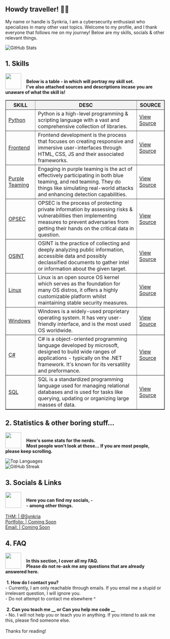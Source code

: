 ## Howdy traveller! 👋🏻
My name or handle is Synkria, I am a cybersecurity enthusiast who specializes in many other vast topics.
Welcome to my profile, and I thank everyone that follows me on my journey!
Below are my skills, socials & other relevant things.

![GitHub Stats](https://github-readme-stats.vercel.app/api?username=synkria&show_icons=true&theme=shadow_green)

## 1. Skills  
<img src="https://files.catbox.moe/xu7et2.gif" align="left" width="50">
<br>
<strong>&#160;&#160;&#160;&#160;Below is a table - in which will portray my skill set. </strong> <br> 
<strong>&#160;&#160;&#160;&#160;I've also attached sources and descriptions incase you are unaware of what the skill is!</strong>
<br clear="left">

<table border="1" cellpadding="5" cellspacing="0" style="border-collapse: collapse; width: 100%;">
  <thead>
    <tr style="background-color: #f2f2f2;">
      <th>SKILL</th>
      <th>DESC</th>
      <th>SOURCE</th>
    </tr>
  </thead>
  <tbody>
    <tr>
      <td><a href="https://www.python.org/" target="_blank">Python</a></td>
      <td>Python is a high-level programming & scripting language with a vast and comprehensive collection of libraries.</td>
      <td><a href="https://python.org">View Source</a></td>
    </tr>
    <tr>
      <td><a href="https://frontendcoding.com/" target="_blank">Frontend</a></td>
      <td>Frontend development is the process that focuses on creating responsive and immersive user-interfaces through HTML, CSS, JS and their associated frameworks.</td>
      <td><a href="https://www.w3schools.com/whatis/whatis_frontenddev.asp">View Source</a></td>
    </tr>
    <tr>
      <td><a href="https://www.crowdstrike.com/en-us/cybersecurity-101/advisory-services/purple-teaming/" target="_blank">Purple Teaming</a></td>
      <td>Engaging in purple teaming is the act of effectively participating in both blue teaming, and red teaming. They do things like simulating real-world attacks and enhancing detection capabilities.</td>
      <td><a href="https://www.crowdstrike.com/en-us/cybersecurity-101/advisory-services/purple-teaming/">View Source</a></td>
    </tr>
    <tr>
      <td><a href="https://www.fortinet.com/resources/cyberglossary/operational-security" target="_blank">OPSEC</a></td>
      <td>OPSEC is the process of protecting private information by assessing risks & vulnerabilities then implementing measures to prevent adversaries from getting their hands on the critical data in question.</td>
      <td><a href="https://en.wikipedia.org/wiki/Operations_security">View Source</a></td>
    </tr>
    <tr>
       <td><a href="https://www.crowdstrike.com/en-gb/cybersecurity-101/threat-intelligence/open-source-intelligence-osint/" target="_blank">OSINT</a></td>
      <td>OSINT is the practice of collecting and deeply analyzing public information, accessible data and possibly declassified documents to gather intel or information about the given target.</td>
      <td><a href="https://en.wikipedia.org/wiki/Open-source_intelligence">View Source</a></td>
    </tr>
    <tr>
      <td><a href="https://linux.org/" target="_blank">Linux</a></td>
      <td>Linux is an open source OS kernel which serves as the foundation for many OS distros, it offers a highly customizable platform whilst maintaining stable security measures.</td>
      <td><a href="https://linux.org/">View Source</a></td>
    </tr>
    <tr>
      <td><a href="https://windows.com/" target="_blank">Windows</a></td>
      <td>Windows is a widely-used proprietary operating system. It has very user-friendly interface, and is the most used OS worldwide.</td>
      <td><a href="https://windows.com">View Source</a></td>
    </tr>
    <tr>
      <td><a href="https://dotnet.microsoft.com/learn/csharp" target="_blank">C#</a></td>
      <td>C# is a object-oriented programming language developed by microsoft, designed to build wide ranges of applications - typically on the .NET framework. It's known for its versatility and preformance.</td>
      <td><a href="https://en.wikipedia.org/wiki/C_Sharp_(programming_language)">View Source</a></td>
    </tr>
    <tr>
      <td><a href="https://www.sqltutorial.org/" target="_blank">SQL</a></td>
      <td>SQL is a standardized programming language used for managing relational databases and is used for tasks like querying, updating or organizing large masses of data.</td>
      <td><a href="https://www.w3schools.com/sql/">View Source</a></td>
    </tr>
  </tbody>
</table>


## 2. Statistics & other boring stuff...
<img src="https://files.catbox.moe/5w176h.gif" align="left" width="50">
<br>
<strong>&#160;&#160;&#160;&#160;Here's some stats for the nerds.</strong> <br> 
<strong>&#160;&#160;&#160;&#160;Most people won't look at these... If you are most people, please keep scrolling.</strong>
<br clear="left">

![Top Languages](https://github-readme-stats.vercel.app/api/top-langs/?username=synkria&layout=compact&theme=shadow_red)
<br>
![GitHub Streak](https://github-readme-streak-stats.herokuapp.com/?user=synkria&theme=shadow_red)

## 3. Socials & Links
<img src="https://files.catbox.moe/w3x3yw.gif" align="left" width="50">
<br>
<strong>&#160;&#160;&#160;&#160;Here you can find my socials, -</strong> <br> 
<strong>&#160;&#160;&#160;&#160;- among other things.</strong>
<br clear="left">
&#160;&#160;&#160;&#160;
<br>
<a href="https://tryhackme.com/p/Synkria">THM:&#160;| @Synkria</a> 
<br>
<a href="https://www.example.com/">Portfolio:&#160;| Coming Soon</a>
<br>
<a href="mailto:comingsoon@example.com">Email:&#160;| Coming Soon</a>

## 4. FAQ

<img src="https://files.catbox.moe/o1g8uw.gif" align="left" width="50">
<br>
<strong>&#160;&#160;&#160;&#160;In this section, I cover all my FAQ.</strong> <br> 
<strong>&#160;&#160;&#160;&#160;Please do not re-ask me any questions that are already answered here. </strong>
<br clear="left">
&#160;&#160;&#160;&#160;
<br>
&#160;<strong>1. How do I contact you?</strong>
<br>
- Currently, I am only reachable through emails. If you email me a stupid or irrelevant question, I will ignore you.
<br>
- Do not attempt to contact me elsewhere ^
<br>
&#160;
<br>
&#160;<strong>2. Can you teach me __ or Can you help me code __</strong>
<br>
- No. I will not help you or teach you in anything. If you intend to ask me this, please find someone else.
<br>
&#160;<br>
Thanks for reading!

